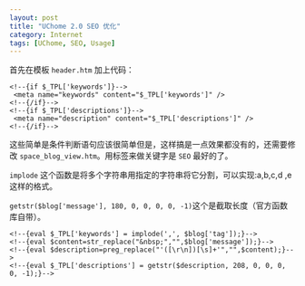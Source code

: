 ```yaml
---
layout: post
title: "UChome 2.0 SEO 优化"
category: Internet
tags: [UChome, SEO, Usage]
---
```


首先在模板 `header.htm` 加上代码：

    <!--{if $_TPL['keywords']}-->
     <meta name="keywords" content="$_TPL['keywords']" />
    <!--{/if}-->
    <!--{if $_TPL['descriptions']}-->
     <meta name="description" content="$_TPL['descriptions']" />
    <!--{/if}-->

<!-- more -->

这些简单是条件判断语句应该很简单但是，这样搞是一点效果都没有的，还需要修改 `space_blog_view.htm`。用标签来做关键字是 `SEO` 最好的了。

`implode` 这个函数是将多个字符串用指定的字符串将它分割，可以实现:a,b,c,d ,e这样的格式。

`getstr($blog['message'], 180, 0, 0, 0, 0, -1)`这个是截取长度（官方函数库自带）。

    <!--{eval $_TPL['keywords'] = implode(',', $blog['tag']);}-->
    <!--{eval $content=str_replace("&nbsp;","",$blog['message']);}-->
    <!--{eval $description=preg_replace("'([\r\n])[\s]+'","",$content);}-->
    <!--{eval $_TPL['descriptions'] = getstr($description, 208, 0, 0, 0, 0, -1);}-->
